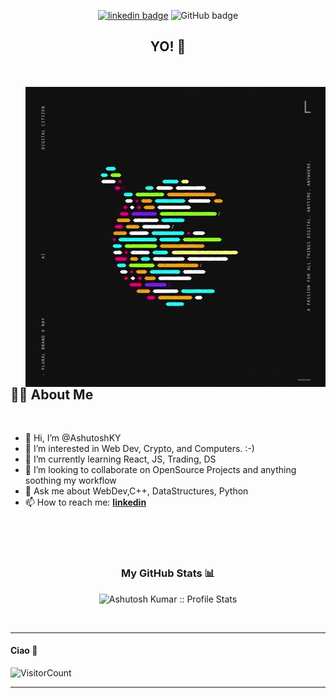 <div align="center">
  
[![linkedin badge](https://img.shields.io/badge/AshutoshKY-30302f?style=flat&logo=linkedin)](https://www.linkedin.com/in/ashutosh-kumar-yadav/)
![GitHub badge](https://img.shields.io/github/followers/AshutoshKY?style=social)
<!-- ![Twitter Follow](https://img.shields.io/twitter/follow/AshutoshKY_?style=social) -->

<h2> YO! 🤟</h2>

</div>

<br>
<br>

<img align="right" src="./giphy.webp"/>

<br>
<br>
<br>
<br>
<br>


## 🙋‍♂️ About Me
<br>

- 👋 Hi, I’m @AshutoshKY
- 👀 I’m interested in Web Dev, Crypto, and Computers. :-)
- 🌱 I’m currently learning React, JS, Trading, DS
- 💞️ I’m looking to collaborate on OpenSource Projects and anything soothing my workflow
- 💬 Ask me about WebDev,C++, DataStructures, Python
- 📫 How to reach me: **[linkedin](https://www.linkedin.com/in/ashutosh-kumar-yadav-40b322126/)**

<br>
<br>



<!-- Connect with me -->
<!-- <h3 align="centre">Connect with me:</h3>
<br>

<a href="https://twitter.com/AshutoshKY_">
  <img alt="AshutoshKY | Twitter" width="35px" src="https://image.flaticon.com/icons/svg/2111/2111703.svg" />
</a>
‏‏‎ ‎
<a href="https://www.linkedin.com/in/ashutosh-kumar-yadav-40b322126/">
  <img alt="AshutoshKY's LinkdeIN" width="35px" src="https://image.flaticon.com/icons/svg/2111/2111465.svg" />
</a>
</p> -->

<br>


<h3 align="center">My GitHub Stats 📊 </h3>
<p align="center">
  <img height="180em" src="https://github-readme-stats.vercel.app/api?username=AshutoshKY&theme=tokyonight&show_icons=true&hide_border=true&count_private=true" alt="Ashutosh Kumar :: Profile Stats" />
</p>
<br>

-----

#### Ciao 👋 <br>
![VisitorCount](https://profile-counter.glitch.me/AshutoshKY/count.svg)


---



